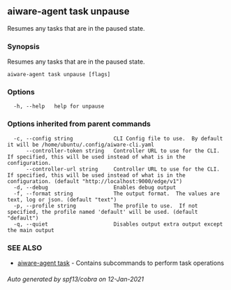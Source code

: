 ## aiware-agent task unpause

Resumes any tasks that are in the paused state.

### Synopsis

Resumes any tasks that are in the paused state.

```
aiware-agent task unpause [flags]
```

### Options

```
  -h, --help   help for unpause
```

### Options inherited from parent commands

```
  -c, --config string             CLI Config file to use.  By default it will be /home/ubuntu/.config/aiware-cli.yaml
      --controller-token string   Controller URL to use for the CLI.  If specified, this will be used instead of what is in the configuration.
      --controller-url string     Controller URL to use for the CLI.  If specified, this will be used instead of what is in the configuration. (default "http://localhost:9000/edge/v1")
  -d, --debug                     Enables debug output
  -f, --format string             The output format.  The values are text, log or json. (default "text")
  -p, --profile string            The profile to use.  If not specified, the profile named 'default' will be used. (default "default")
  -q, --quiet                     Disables output extra output except the main output
```

### SEE ALSO

* [aiware-agent task](/cli/aiware-agent_task.md)	 - Contains subcommands to perform task operations

###### Auto generated by spf13/cobra on 12-Jan-2021
